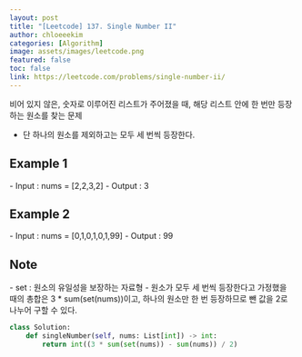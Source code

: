 ```yaml
---
layout: post
title: "[Leetcode] 137. Single Number II"
author: chloeeekim
categories: [Algorithm]
image: assets/images/leetcode.png
featured: false
toc: false
link: https://leetcode.com/problems/single-number-ii/
---
```


비어 있지 않은, 숫자로 이루어진 리스트가 주어졌을 때, 해당 리스트 안에 한 번만 등장하는 원소를 찾는 문제
- 단 하나의 원소를 제외하고는 모두 세 번씩 등장한다.

<h2>Example 1</h2>
- Input : nums = [2,2,3,2]
- Output : 3

<h2>Example 2</h2>
- Input : nums = [0,1,0,1,0,1,99]
- Output : 99

<h2>Note</h2>
- set : 원소의 유일성을 보장하는 자료형
- 원소가 모두 세 번씩 등장한다고 가정했을 때의 총합은 3 * sum(set(nums))이고, 하나의 원소만 한 번 등장하므로 뺀 값을 2로 나누어 구할 수 있다.


```python
class Solution:
    def singleNumber(self, nums: List[int]) -> int:
        return int((3 * sum(set(nums)) - sum(nums)) / 2)
```
